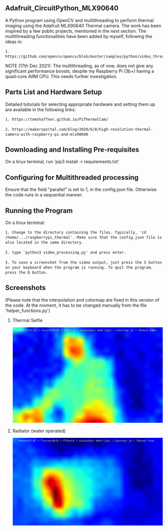 ## Adafruit_CircuitPython_MLX90640
A Python program using OpenCV and multithreading to perform thermal imaging using the Adafruit MLX90640 Thermal camera. The work has been inspired by a few public projects, mentioned in the next section. The multithreading functionalities have been added by myself, following the ideas in:

    1. https://github.com/opencv/opencv/blob/master/samples/python/video_threaded.py

NOTE (17th Dec 2021): The multithreading, as of now, does not give any significant performance boosts, despite my Raspberry Pi (3b+) having a quad-core ARM CPU. This needs further investigation.

## Parts List and Hardware Setup
Detailed tutorials for selecting appropriate hardware and setting them up are available in the following links:

    1. https://tomshaffner.github.io/PiThermalCam/

    2. https://makersportal.com/blog/2020/6/8/high-resolution-thermal-camera-with-raspberry-pi-and-mlx90640

## Downloading and Installing Pre-requisites
On a linux terminal, run 'pip3 install -r requirements.txt'

## Configuring for Multithreaded processing
Ensure that the field "parallel" is set to 1, in the config.json file. Otherwise the code runs in a sequential manner.

## Running the Program
On a linux terminal:

    1. Change to the directory containing the files. Typically, 'cd /home/.../raspberrypi_thermal'. Make sure that the config.json file is also located in the same directory.

    2. type 'python3 video_processing.py' and press enter.

    3. To save a screenshot from the video output, just press the S button on your keyboard when the program is running. To quit the program, press the Q button.

## Screenshots

(Please note that the interpolation and colormap are fixed in this version of the code. At the moment, it has to be changed manually from the file 'helper_functions.py')

1. Thermal Selfie

    ![selfie](screenshots/thermal-selfie.jpeg)

2. Radiator (water operated)

    ![radiator](screenshots/radiator.jpeg)

